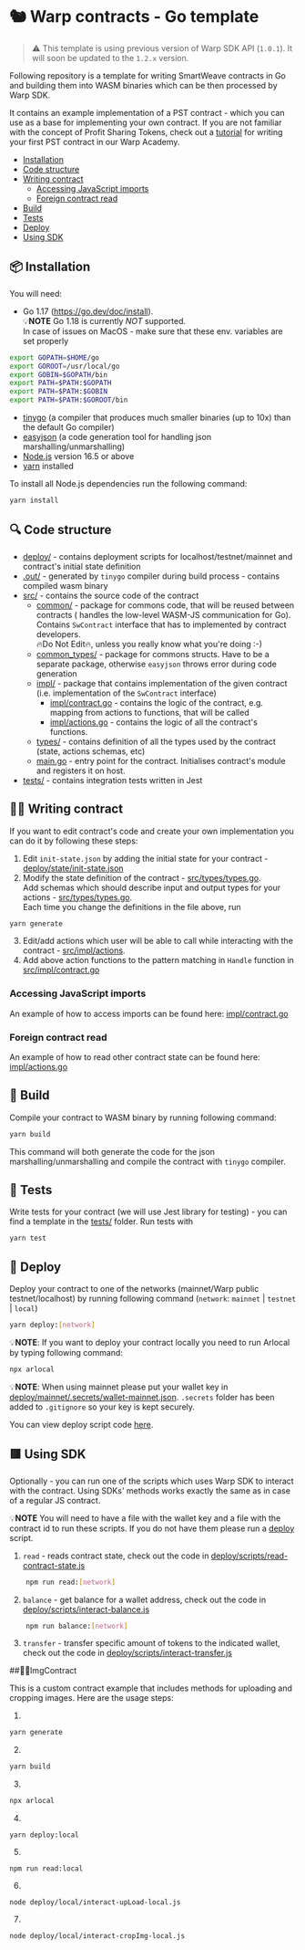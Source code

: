 # 🐿 Warp contracts - Go template

> ⚠️ This template is using previous version of Warp SDK API (`1.0.1`). It will soon be updated to the `1.2.x` version.

Following repository is a template for writing SmartWeave contracts in Go and building them into WASM binaries which can be then processed by Warp SDK.

It contains an example implementation of a PST contract - which you can use as a base for implementing your own contract.
If you are not familiar with the concept of Profit Sharing Tokens, check out a [tutorial](https://academy.warp.cc/docs/pst/introduction/intro) for writing your first PST contract in our Warp Academy.

- [Installation](#-installation)
- [Code structure](#-code-structure)
- [Writing contract](#-writing-contract)
  - [Accessing JavaScript imports](#accessing-javascript-imports)
  - [Foreign contract read](#foreign-contract-read)
- [Build](#-build)
- [Tests](#-tests)
- [Deploy](#-deploy)
- [Using SDK](#-using-sdk)

## 📦 Installation

You will need:

- Go 1.17 (https://go.dev/doc/install).  
  💡**NOTE** Go 1.18 is currently _NOT_ supported.  
  In case of issues on MacOS - make sure that these env. variables are set properly

```bash
export GOPATH=$HOME/go
export GOROOT=/usr/local/go
export GOBIN=$GOPATH/bin
export PATH=$PATH:$GOPATH
export PATH=$PATH:$GOBIN
export PATH=$PATH:$GOROOT/bin
```

- [tinygo](https://tinygo.org/getting-started/install/) (a compiler that produces much smaller binaries (up to 10x) than the default Go compiler)
- [easyjson](https://github.com/mailru/easyjson#install) (a code generation tool for handling json marshalling/unmarshalling)
- [Node.js](https://nodejs.org/en/download/) version 16.5 or above
- [yarn](https://yarnpkg.com/getting-started/install) installed

To install all Node.js dependencies run the following command:

```bash
yarn install
```

## 🔍 Code structure

- [deploy/](deploy) - contains deployment scripts for localhost/testnet/mainnet and contract's initial state definition
- [.out/](.out) - generated by `tinygo` compiler during build process - contains compiled wasm binary
- [src/](src) - contains the source code of the contract
  - [common/](src/common) - package for commons code, that will be reused between contracts (
    handles the low-level WASM-JS communication for Go). Contains `SwContract` interface
    that has to implemented by contract developers.  
    🔥Do Not Edit🔥, unless you really know what you're doing :-)
  - [common_types/](src/common_types) - package for commons structs. Have to be a separate package,
    otherwise `easyjson` throws error during code generation
  - [impl/](src/impl) - package that contains implementation of the given contract (i.e. implementation of the `SwContract`
    interface)
    - [impl/contract.go](src/impl/contract.go) - contains the logic of the contract, e.g. mapping from actions to functions,
      that will be called
    - [impl/actions.go](src/impl/actions.go) - contains the logic of all the contract's functions.
  - [types/](src/types) - contains definition of all the types used by the contract (state, actions schemas, etc)
  - [main.go](src/main.go) - entry point for the contract. Initialises contract's module and registers it on host.
- [tests/](tests) - contains integration tests written in Jest

## 🧑‍💻 Writing contract

If you want to edit contract's code and create your own implementation you can do it by following these steps:

1. Edit `init-state.json` by adding the initial state for your contract - [deploy/state/init-state.json](deploy/state/init-state.json)
2. Modify the state definition of the contract - [src/types/types.go](src/types/types.go#L7).  
    Add schemas which should describe input and output types for your actions - [src/types/types.go](src/types/types.go#L16).  
   Each time you change the definitions in the file above, run

```bash
yarn generate
```

3. Edit/add actions which user will be able to call while interacting with the contract - [src/impl/actions](src/impl/actions.go).
4. Add above action functions to the pattern matching in `Handle` function in [src/impl/contract.go](src/impl/contract.go#L16)

### Accessing JavaScript imports

An example of how to access imports can be found here: [impl/contract.go](src/impl/contract.go#L17)

### Foreign contract read

An example of how to read other contract state can be found here: [impl/actions.go](src/impl/actions.go#L56)

## 👷 Build

Compile your contract to WASM binary by running following command:

```bash
yarn build
```

This command will both generate the code for the json marshalling/unmarshalling and compile the contract with `tinygo` compiler.

## 🧪 Tests

Write tests for your contract (we will use Jest library for testing) - you can find a template in the [tests/](tests) folder.
Run tests with

```bash
yarn test
```

## 📜 Deploy

Deploy your contract to one of the networks (mainnet/Warp public testnet/localhost) by running following command (`network`: `mainnet` | `testnet` | `local`)

```bash
yarn deploy:[network]
```

💡**NOTE**: If you want to deploy your contract locally you need to run Arlocal by typing following command:

```bash
npx arlocal
```

💡**NOTE**: When using mainnet please put your wallet key in [deploy/mainnet/.secrets/wallet-mainnet.json](deploy/mainnet/.secrets/wallet-mainnet.json). `.secrets` folder has been added to `.gitignore` so your key is kept securely.

You can view deploy script code [here](deploy/scripts/deploy.js).

## 🟥 Using SDK

Optionally - you can run one of the scripts which uses Warp SDK to interact with the contract. Using SDKs' methods works exactly the same as in case of a regular JS contract.

💡**NOTE** You will need to have a file with the wallet key and a file with the contract id to run these scripts. If you do not have them please run a [deploy](#-deploy) script.

1. `read` - reads contract state, check out the code in [deploy/scripts/read-contract-state.js](deploy/scripts/read-contract-state.js)

```bash
    npm run read:[network]
```

2. `balance` - get balance for a wallet address, check out the code in [deploy/scripts/interact-balance.js](deploy/scripts/interact-balance.js)

```bash
    npm run balance:[network]
```

3. `transfer` - transfer specific amount of tokens to the indicated wallet, check out the code in [deploy/scripts/interact-transfer.js](deploy/scripts/interact-transfer.js)

##🧑‍💻ImgContract

This is a custom contract example that includes methods for uploading and cropping images.
Here are the usage steps:

1.
```bash
yarn generate
```
2.
```bash
yarn build
```
3.
```bash
npx arlocal
```
4.
```
yarn deploy:local
```
5.
```
npm run read:local
```
6.
```
node deploy/local/interact-upLoad-local.js
```
7.
```
node deploy/local/interact-cropImg-local.js
```
